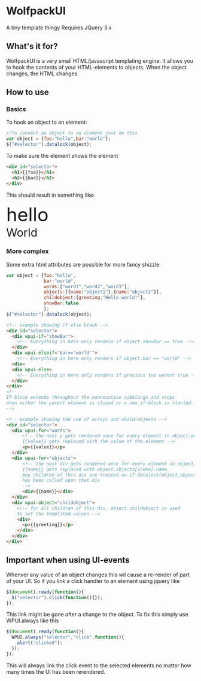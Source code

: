 # WolfpackUI
A tiny template thingy
Requires JQuery 3.x
## What's it for?
WolfpackUI is a very small HTML/javascript templating engine. It allows you to hook the contents of your HTML-elements
to objects. When the object changes, the HTML changes.

## How to use
### Basics
To hook an object to an element:
```javascript
//To connect an object to an element just do this
var object = {foo:"hello",bar:"world"};
$("#selector").datalock(object);
```
To make sure the element shows the element
```html
<div id="selector">
  <h1>{{foo}}</h1>
  <h2>{{bar}}</h2>
</div>
```
This should result in something like:
<div>
  <div style="border:none;font-size:50px">hello</div>
  <div style="border:none;font-size:30px">World</div>
</div>

### More complex
Some extra html attributes are possible for more fancy shizzle

```javascript
var object = {foo:"hello",
              bar:"world",
              words:["word1","word2","word3"],
              objects:[{name:"object1"},{name:"object2"}],
              childobject:{greeting:"Hello world!"},
              showBar:false
              };
$("#selector").datalock(object);
```

```html
<!-- example showing if else block -->
<div id="selector">
  <div wpui-if="showBar">
    <!-- Everything in here only renders if object.showBar == true -->
  </div>
  <div wpui-elseif="bar=='world'">
    <!-- Everything in here only renders if object.bar == "world" -->
  <div>
  <div wpui-else>
    <!-- Everything in here only renders if previous two werent true -->
  </div>
</div>
<!--
If-block extends throughout the concecutive sibblings and stops
when either the parent element is closed or a new if-block is started.
-->
```

```html
<!-- example showing the use of arrays and child-objects -->
<div id="selector">
  <div wpui-for="words">
      <!-- the next p gets rendered once for every element in object.words
      {{value}} gets replaced with the value of the element -->
      <p>{{value}}</p>
  </div>
  <div wpui-for="objects">
      <!-- the next div gets rendered once for every element in object.objects
      {{name}} gets replaced with object.objects[index].name.
      Any children of this div are treated as if datalock(object.objects[index])
      has been called upon that div
      -->
      <div>{{name}}</div>
  </div>
  <div wpui-object="childobject">
    <!-- for all children of this div, object.childobject is used
    to set the templated values -->
    <div>
      <p>{{greeting}}</p>
    </div>
  </div>
</div>
```

## Important when using UI-events
Whenver any value of an object changes this wil cause a re-render of part of your UI.
So if you link a click handler to an element using jquery like 
```javascript
$(document).ready(function(){
  $("selector").click(function(){}); 
});
```
This link might be gone after a change to the object.
To fix this simply use WPUI.always like this
```javascript
$(document).ready(function(){
  WPUI.always("selector","click",function(){
    alert("clicked");
  });
});
```
This will always link the click event to the selected elements no matter how many times the UI has been rerendered.


